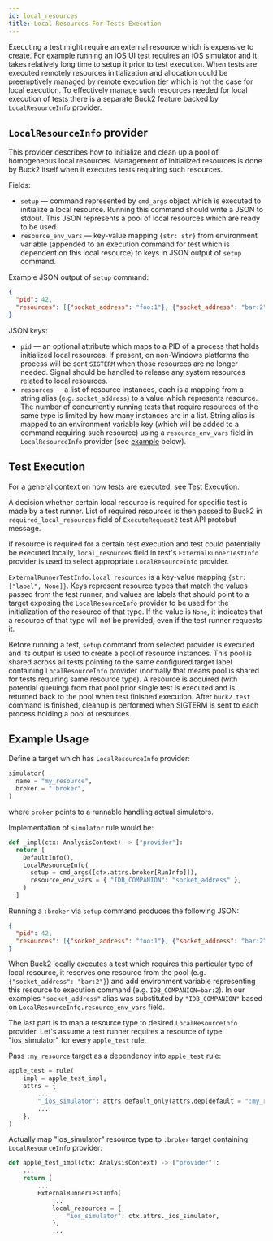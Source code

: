 ```yaml
---
id: local_resources
title: Local Resources For Tests Execution
---
```


Executing a test might require an external resource which is expensive to
create. For example running an iOS UI test requires an iOS simulator and it
takes relatively long time to setup it prior to test execution. When tests are
executed remotely resources initialization and allocation could be preemptively
managed by remote execution tier which is not the case for local execution. To
effectively manage such resources needed for local execution of tests there is a
separate Buck2 feature backed by `LocalResourceInfo` provider.

## `LocalResourceInfo` provider

This provider describes how to initialize and clean up a pool of homogeneous
local resources. Management of initialized resources is done by Buck2 itself
when it executes tests requiring such resources.

Fields:

- `setup` — command represented by `cmd_args` object which is executed to
  initialize a local resource. Running this command should write a JSON to
  stdout. This JSON represents a pool of local resources which are ready to be
  used.
- `resource_env_vars` — key-value mapping `{str: str}` from environment variable
  (appended to an execution command for test which is dependent on this local
  resource) to keys in JSON output of `setup` command.

Example JSON output of `setup` command:

```json
{
  "pid": 42,
  "resources": [{"socket_address": "foo:1"}, {"socket_address": "bar:2"}]
}
```

JSON keys:

- `pid` — an optional attribute which maps to a PID of a process that holds
  initialized local resources. If present, on non-Windows platforms the process
  will be sent `SIGTERM` when those resources are no longer needed. Signal
  should be handled to release any system resources related to local resources.
- `resources` — a list of resource instances, each is a mapping from a string
  alias (e.g. `socket_address`) to a value which represents resource. The number
  of concurrently running tests that require resources of the same type is
  limited by how many instances are in a list. String alias is mapped to an
  environment variable key (which will be added to a command requiring such
  resource) using a `resource_env_vars` field in `LocalResourceInfo` provider
  (see [example](#example-usage) below).

## Test Execution

For a general context on how tests are executed, see
[Test Execution](test_execution.md).

A decision whether certain local resource is required for specific test is made
by a test runner. List of required resources is then passed to Buck2 in
`required_local_resources` field of `ExecuteRequest2` test API protobuf message.

If resource is required for a certain test execution and test could potentially
be executed locally, `local_resources` field in test's `ExternalRunnerTestInfo`
provider is used to select appropriate `LocalResourceInfo` provider.

`ExternalRunnerTestInfo.local_resources` is a key-value mapping
`{str: ["label", None]}`. Keys represent resource types that match the values
passed from the test runner, and values are labels that should point to a target
exposing the `LocalResourceInfo` provider to be used for the initialization of
the resource of that type. If the value is `None`, it indicates that a resource
of that type will not be provided, even if the test runner requests it.

Before running a test, `setup` command from selected provider is executed and
its output is used to create a pool of resource instances. This pool is shared
across all tests pointing to the same configured target label containing
`LocalResourceInfo` provider (normally that means pool is shared for tests
requiring same resource type). A resource is acquired (with potential queuing)
from that pool prior single test is executed and is returned back to the pool
when test finished execution. After `buck2 test` command is finished, cleanup is
performed when SIGTERM is sent to each process holding a pool of resources.

## Example Usage

Define a target which has `LocalResourceInfo` provider:

```python
simulator(
  name = "my_resource",
  broker = ":broker",
)
```

where `broker` points to a runnable handling actual simulators.

Implementation of `simulator` rule would be:

```python
def _impl(ctx: AnalysisContext) -> ["provider"]:
  return [
    DefaultInfo(),
    LocalResourceInfo(
      setup = cmd_args([ctx.attrs.broker[RunInfo]]),
      resource_env_vars = { "IDB_COMPANION": "socket_address" },
    )
  ]
```

Running a `:broker` via `setup` command produces the following JSON:

```json
{
  "pid": 42,
  "resources": [{"socket_address": "foo:1"}, {"socket_address": "bar:2"}]
}
```

When Buck2 locally executes a test which requires this particular type of local
resource, it reserves one resource from the pool (e.g.
`{"socket_address": "bar:2"}`) and add environment variable representing this
resource to execution command (e.g. `IDB_COMPANION=bar:2`). In our examples
`"socket_address"` alias was substituted by `"IDB_COMPANION"` based on
`LocalResourceInfo.resource_env_vars` field.

The last part is to map a resource type to desired `LocalResourceInfo` provider.
Let's assume a test runner requires a resource of type "ios_simulator" for every
`apple_test` rule.

Pass `:my_resource` target as a dependency into `apple_test` rule:

```python
apple_test = rule(
    impl = apple_test_impl,
    attrs = {
        ...
        "_ios_simulator": attrs.default_only(attrs.dep(default = ":my_resource", providers = [LocalResourceInfo])),
        ...
    },
)
```

Actually map "ios_simulator" resource type to `:broker` target containing
`LocalResourceInfo` provider:

```python
def apple_test_impl(ctx: AnalysisContext) -> ["provider"]:
    ...
    return [
        ...
        ExternalRunnerTestInfo(
            ...
            local_resources = {
                "ios_simulator": ctx.attrs._ios_simulator,
            },
            ...
```

